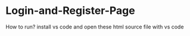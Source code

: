 # Login-and-Register-Page
How to run?
 install vs code and open these html source file with vs code
